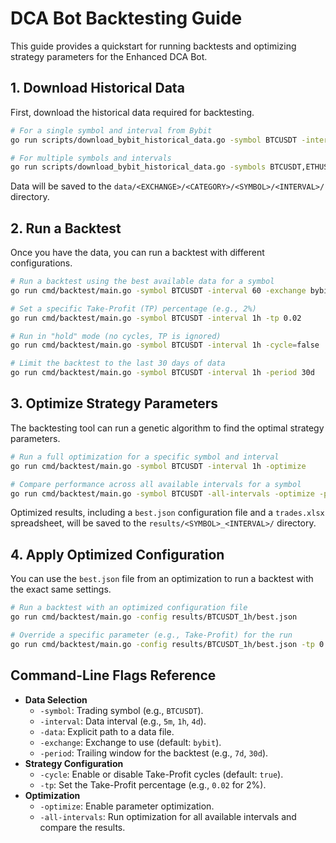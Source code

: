 # DCA Bot Backtesting Guide

This guide provides a quickstart for running backtests and optimizing strategy parameters for the Enhanced DCA Bot.

## 1. Download Historical Data

First, download the historical data required for backtesting.

```bash
# For a single symbol and interval from Bybit
go run scripts/download_bybit_historical_data.go -symbol BTCUSDT -interval 60 -category spot

# For multiple symbols and intervals
go run scripts/download_bybit_historical_data.go -symbols BTCUSDT,ETHUSDT -intervals 60,240 -category spot
```

Data will be saved to the `data/<EXCHANGE>/<CATEGORY>/<SYMBOL>/<INTERVAL>/` directory.

## 2. Run a Backtest

Once you have the data, you can run a backtest with different configurations.

```bash
# Run a backtest using the best available data for a symbol
go run cmd/backtest/main.go -symbol BTCUSDT -interval 60 -exchange bybit

# Set a specific Take-Profit (TP) percentage (e.g., 2%)
go run cmd/backtest/main.go -symbol BTCUSDT -interval 1h -tp 0.02

# Run in "hold" mode (no cycles, TP is ignored)
go run cmd/backtest/main.go -symbol BTCUSDT -interval 1h -cycle=false

# Limit the backtest to the last 30 days of data
go run cmd/backtest/main.go -symbol BTCUSDT -interval 1h -period 30d
```

## 3. Optimize Strategy Parameters

The backtesting tool can run a genetic algorithm to find the optimal strategy parameters.

```bash
# Run a full optimization for a specific symbol and interval
go run cmd/backtest/main.go -symbol BTCUSDT -interval 1h -optimize

# Compare performance across all available intervals for a symbol
go run cmd/backtest/main.go -symbol BTCUSDT -all-intervals -optimize -period 30d
```

Optimized results, including a `best.json` configuration file and a `trades.xlsx` spreadsheet, will be saved to the `results/<SYMBOL>_<INTERVAL>/` directory.

## 4. Apply Optimized Configuration

You can use the `best.json` file from an optimization to run a backtest with the exact same settings.

```bash
# Run a backtest with an optimized configuration file
go run cmd/backtest/main.go -config results/BTCUSDT_1h/best.json

# Override a specific parameter (e.g., Take-Profit) for the run
go run cmd/backtest/main.go -config results/BTCUSDT_1h/best.json -tp 0.025
```

## Command-Line Flags Reference

- **Data Selection**
  - `-symbol`: Trading symbol (e.g., `BTCUSDT`).
  - `-interval`: Data interval (e.g., `5m`, `1h`, `4d`).
  - `-data`: Explicit path to a data file.
  - `-exchange`: Exchange to use (default: `bybit`).
  - `-period`: Trailing window for the backtest (e.g., `7d`, `30d`).
- **Strategy Configuration**
  - `-cycle`: Enable or disable Take-Profit cycles (default: `true`).
  - `-tp`: Set the Take-Profit percentage (e.g., `0.02` for 2%).
- **Optimization**
  - `-optimize`: Enable parameter optimization.
  - `-all-intervals`: Run optimization for all available intervals and compare the results.
